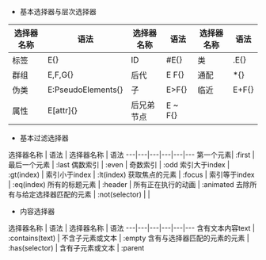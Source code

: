 - 基本选择器与层次选择器

选择器名称 | 语法 | 选择器名称 | 语法 | 选择器名称 | 语法
---|---|---|---|---|---
标签 | E{} | ID | #E{} | 类 | .E{}
群组 | E,F,G{} | 后代 | E F{} | 通配 | *{}
伪类 | E:PseudoElements{} | 子 | E>F{} | 临近 | E+F{}
属性 | E[attr]{} | 后兄弟节点 | E ~ F{} |  | 

- 基本过滤选择器

选择器名称 | 语法 | 选择器名称 | 语法 
---|---|---|---|---|---
第一个元素| :first | 最后一个元素 | :last 
偶数索引 | :even | 奇数索引 | :odd
索引大于index | :gt(index) | 索引小于index | :lt(index) 
获取焦点的元素 | :focus | 索引等于index | :eq(index) 
所有的标题元素 | :header | 所有正在执行的动画 | :animated 
去除所有与给定选择器匹配的元素 | :not(selector) | |

- 内容选择器

选择器名称 | 语法 | 选择器名称 | 语法 
---|---|---|---|---|---
含有文本内容text | :contains(text) | 不含子元素或文本 | :empty 
含有与选择器匹配的元素的元素 | :has(selector) | 含有子元素或文本 | :parent
